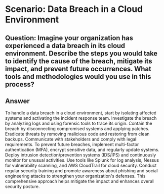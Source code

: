 # Scenario: Data Breach in a Cloud Environment 

## Question: Imagine your organization has experienced a data breach in its cloud environment. Describe the steps you would take to identify the cause of the breach, mitigate its impact, and prevent future occurrences. What tools and methodologies would you use in this process? 

## Answer
To handle a data breach in a cloud environment, start by isolating affected systems and activating the incident response team. Investigate the breach by analyzing logs and using forensic tools to trace its origin. Contain the breach by disconnecting compromised systems and applying patches. Eradicate threats by removing malicious code and restoring from clean backups. Communicate with stakeholders and comply with legal requirements. To prevent future breaches, implement multi-factor authentication (MFA), encrypt sensitive data, and regularly update systems. Deploy intrusion detection/prevention systems (IDS/IPS) and continuously monitor for unusual activities. Use tools like Splunk for log analysis, Nessus for vulnerability scanning, and AWS CloudTrail for cloud security. Conduct regular security training and promote awareness about phishing and social engineering attacks to strengthen your organization's defenses. This comprehensive approach helps mitigate the impact and enhances overall security posture.
